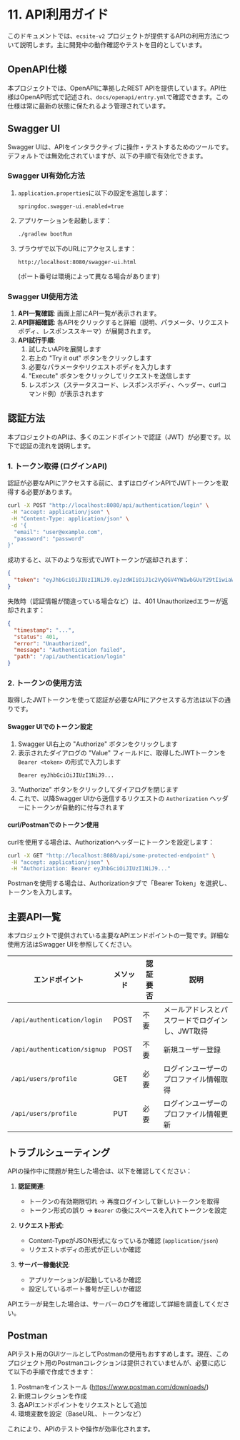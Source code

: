 # 11. API利用ガイド

このドキュメントでは、`ecsite-v2` プロジェクトが提供するAPIの利用方法について説明します。主に開発中の動作確認やテストを目的としています。

## OpenAPI仕様

本プロジェクトでは、OpenAPIに準拠したREST APIを提供しています。API仕様はOpenAPI形式で記述され、`docs/openapi/entry.yml`で確認できます。この仕様は常に最新の状態に保たれるよう管理されています。

## Swagger UI

Swagger UIは、APIをインタラクティブに操作・テストするためのツールです。デフォルトでは無効化されていますが、以下の手順で有効化できます。

### Swagger UI有効化方法

1. `application.properties`に以下の設定を追加します：
   ```properties
   springdoc.swagger-ui.enabled=true
   ```

2. アプリケーションを起動します：
   ```bash
   ./gradlew bootRun
   ```

3. ブラウザで以下のURLにアクセスします：
   ```
   http://localhost:8080/swagger-ui.html
   ```
   (ポート番号は環境によって異なる場合があります)

### Swagger UI使用方法

1. **API一覧確認**: 画面上部にAPI一覧が表示されます。
2. **API詳細確認**: 各APIをクリックすると詳細（説明、パラメータ、リクエストボディ、レスポンススキーマ）が展開されます。
3. **API試行手順**:
   1. 試したいAPIを展開します
   2. 右上の "Try it out" ボタンをクリックします
   3. 必要なパラメータやリクエストボディを入力します
   4. "Execute" ボタンをクリックしてリクエストを送信します
   5. レスポンス（ステータスコード、レスポンスボディ、ヘッダー、curlコマンド例）が表示されます

## 認証方法

本プロジェクトのAPIは、多くのエンドポイントで認証（JWT）が必要です。以下で認証の流れを説明します。

### 1. トークン取得 (ログインAPI)

認証が必要なAPIにアクセスする前に、まずはログインAPIでJWTトークンを取得する必要があります。

```bash
curl -X POST "http://localhost:8080/api/authentication/login" \
 -H "accept: application/json" \
 -H "Content-Type: application/json" \
 -d '{
  "email": "user@example.com",
  "password": "password"
}'
```

成功すると、以下のような形式でJWTトークンが返却されます：

```json
{
  "token": "eyJhbGciOiJIUzI1NiJ9.eyJzdWIiOiJ1c2VyQGV4YW1wbGUuY29tIiwiaWF0IjoxNzEzMDE4MjAwLCJleHAiOjE3MTMwMjE4MDB9.xxxxxxxxxxxxxxxxxxxxxxxxxxxx"
}
```

失敗時（認証情報が間違っている場合など）は、401 Unauthorizedエラーが返却されます：

```json
{
  "timestamp": "...",
  "status": 401,
  "error": "Unauthorized",
  "message": "Authentication failed",
  "path": "/api/authentication/login"
}
```

### 2. トークンの使用方法

取得したJWTトークンを使って認証が必要なAPIにアクセスする方法は以下の通りです。

#### Swagger UIでのトークン設定

1. Swagger UI右上の "Authorize" ボタンをクリックします
2. 表示されたダイアログの "Value" フィールドに、取得したJWTトークンを `Bearer <token>` の形式で入力します
   ```
   Bearer eyJhbGciOiJIUzI1NiJ9...
   ```
3. "Authorize" ボタンをクリックしてダイアログを閉じます
4. これで、以降Swagger UIから送信するリクエストの `Authorization` ヘッダーにトークンが自動的に付与されます

#### curl/Postmanでのトークン使用

curlを使用する場合は、Authorizationヘッダーにトークンを設定します：

```bash
curl -X GET "http://localhost:8080/api/some-protected-endpoint" \
 -H "accept: application/json" \
 -H "Authorization: Bearer eyJhbGciOiJIUzI1NiJ9..."
```

Postmanを使用する場合は、Authorizationタブで「Bearer Token」を選択し、トークンを入力します。

## 主要API一覧

本プロジェクトで提供されている主要なAPIエンドポイントの一覧です。詳細な使用方法はSwagger UIを参照してください。

| エンドポイント | メソッド | 認証要否 | 説明 |
|--------------|---------|---------|-----|
| `/api/authentication/login` | POST | 不要 | メールアドレスとパスワードでログインし、JWT取得 |
| `/api/authentication/signup` | POST | 不要 | 新規ユーザー登録 |
| `/api/users/profile` | GET | 必要 | ログインユーザーのプロファイル情報取得 |
| `/api/users/profile` | PUT | 必要 | ログインユーザーのプロファイル情報更新 |

## トラブルシューティング

APIの操作中に問題が発生した場合は、以下を確認してください：

1. **認証関連**:
   - トークンの有効期限切れ → 再度ログインして新しいトークンを取得
   - トークン形式の誤り → `Bearer` の後にスペースを入れてトークンを設定

2. **リクエスト形式**:
   - Content-TypeがJSON形式になっているか確認 (`application/json`)
   - リクエストボディの形式が正しいか確認

3. **サーバー稼働状況**:
   - アプリケーションが起動しているか確認
   - 設定しているポート番号が正しいか確認

APIエラーが発生した場合は、サーバーのログを確認して詳細を調査してください。

## Postman

APIテスト用のGUIツールとしてPostmanの使用もおすすめします。現在、このプロジェクト用のPostmanコレクションは提供されていませんが、必要に応じて以下の手順で作成できます：

1. Postmanをインストール (https://www.postman.com/downloads/)
2. 新規コレクションを作成
3. 各APIエンドポイントをリクエストとして追加
4. 環境変数を設定（BaseURL、トークンなど）

これにより、APIのテストや操作が効率化されます。